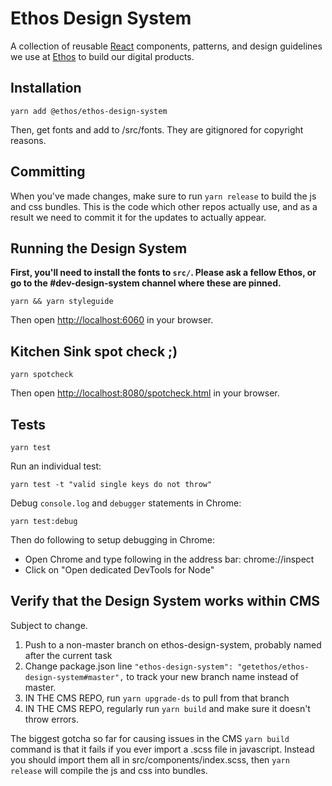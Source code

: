 # Ethos Design System

A collection of reusable [React](https://reactjs.org/) components, patterns, and design guidelines we use at
[Ethos](https://ethoslife.com) to build our digital products.

## Installation

```
yarn add @ethos/ethos-design-system
```

Then, get fonts and add to /src/fonts.
They are gitignored for copyright reasons.

## Committing

When you've made changes, make sure to run `yarn release` to build the js and css bundles. This is the code which other repos actually use, and as a result we need to commit it for the updates to actually appear.

## Running the Design System

**First, you'll need to install the fonts to `src/`. Please ask a fellow
Ethos, or go to the #dev-design-system channel where these are pinned.**

```
yarn && yarn styleguide
```

Then open [http://localhost:6060](http://localhost:6060) in your browser.

## Kitchen Sink spot check ;)

```
yarn spotcheck
```

Then open [http://localhost:8080/spotcheck.html](http://localhost:8080/spotcheck.html) in your browser.

## Tests

```
yarn test
```

Run an individual test:

```
yarn test -t "valid single keys do not throw"
```

Debug `console.log` and `debugger` statements in Chrome:

```
yarn test:debug
```

Then do following to setup debugging in Chrome:

- Open Chrome and type following in the address bar: chrome://inspect
- Click on "Open dedicated DevTools for Node"

## Verify that the Design System works within CMS

Subject to change.

1. Push to a non-master branch on ethos-design-system, probably named after the current task
1. Change package.json line `"ethos-design-system": "getethos/ethos-design-system#master",` to track your new branch name instead of master.
1. IN THE CMS REPO, run `yarn upgrade-ds` to pull from that branch
1. IN THE CMS REPO, regularly run `yarn build` and make sure it doesn't throw errors.

The biggest gotcha so far for causing issues in the CMS `yarn build` command is that it fails if you ever import a .scss file in javascript. Instead you should import them all in src/components/index.scss, then `yarn release` will compile the js and css into bundles.
